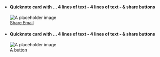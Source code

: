 <ul class="usa-card-group" >
  <li class="usa-card tablet-lg:grid-col-12 widescreen:grid-col-6">
    <div class="usa-card__container">
      <div class="usa-card__header">
        <h4 class="usa-card__heading">Quicknote card with ... 4 lines of text - 4 lines of text - & share buttons</h4>
      </div>
      <div class="usa-card__media usa-card__media--inset">
        <div class="usa-card__img">
          <img
            src="https://designsystem.digital.gov/img/introducing-uswds-2-0/built-to-grow--alt.jpg"
            alt="A placeholder image"
          />
        </div>
      </div>
      <div class="usa-card__footer">
        <a href="#" class="usa-button usa-button--outline button-half"><i class="fa-brands fa-twitter"></i> Share </a> <a href="#" class="usa-button usa-button--outline button-half"><i class="fa-regular fa-envelope"></i> Email</a>
      </div>
    </div>
  </li>
  <li class="usa-card tablet-lg:grid-col-12 widescreen:grid-col-6">
    <div class="usa-card__container">
      <div class="usa-card__header">
        <h4 class="usa-card__heading">Quicknote card with ... 4 lines of text - 4 lines of text - & share buttons</h4>
      </div>
      <div class="usa-card__media usa-card__media--inset">
        <div class="usa-card__img">
          <img
            src="https://designsystem.digital.gov/img/introducing-uswds-2-0/built-to-grow--alt.jpg"
            alt="A placeholder image"
          />
        </div>
      </div>
      <div class="usa-card__footer">
        <a href="#" class="usa-button">A button </a>
      </div>
    </div>
  </li>
</ul>
